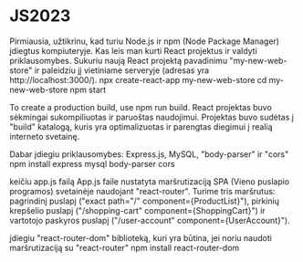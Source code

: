 # JS2023
Pirmiausia, užtikrinu, kad turiu Node.js ir npm (Node Package Manager) įdiegtus kompiuteryje. Kas leis man kurti React projektus ir valdyti priklausomybes.
Sukuriu naują React projektą pavadinimu "my-new-web-store" ir paleidziu jį vietiniame serveryje (adresas yra http://localhost:3000/).
npx create-react-app my-new-web-store
cd my-new-web-store
npm start

To create a production build, use npm run build.
React projektas buvo sėkmingai sukompiliuotas ir paruoštas naudojimui. Projektas buvo sudėtas į "build" katalogą, kuris yra optimalizuotas ir parengtas diegimui į realią interneto svetainę.

Dabar įdiegiu priklausomybes: Express.js, MySQL, "body-parser" ir "cors"
npm install express mysql body-parser cors

keičiu app.js failą
App.js faile nustatyta maršrutizaciją SPA (Vieno puslapio programos) svetainėje naudojant "react-router". Turime tris maršrutus: pagrindinį puslapį ("exact path="/" component={ProductList}"), pirkinių krepšelio puslapį ("/shopping-cart" component={ShoppingCart}") ir vartotojo paskyros puslapį ("/user-account" component={UserAccount}").

įdiegiu "react-router-dom" biblioteką, kuri yra būtina, jei noriu naudoti maršrutizaciją su "react-router"
npm install react-router-dom
